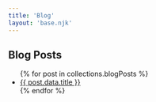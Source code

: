 ```yaml
---
title: 'Blog'
layout: 'base.njk'
---
```


## Blog Posts

<ul>
{% for post in collections.blogPosts %}
<li><a href="{{ post.url }}">{{ post.data.title }}</a></li>
{% endfor %}
</ul>
